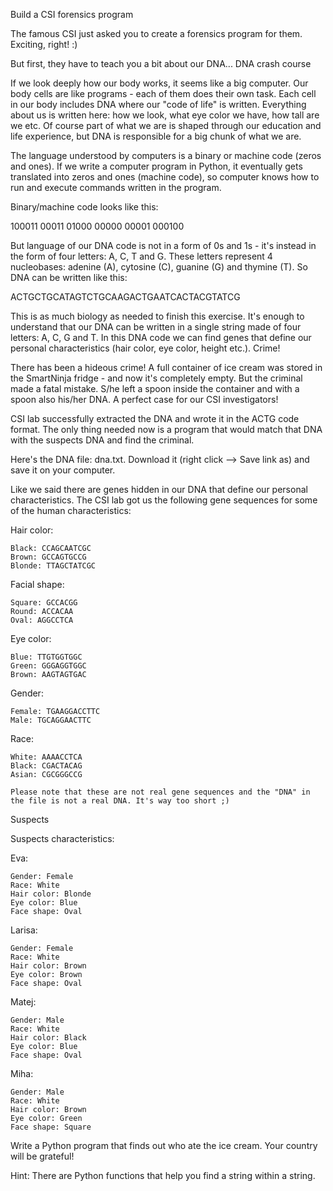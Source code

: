 Build a CSI forensics program

The famous CSI just asked you to create a forensics program for them. Exciting, right! :)

But first, they have to teach you a bit about our DNA...
DNA crash course

If we look deeply how our body works, it seems like a big computer. Our body cells are like programs - each of them does their own task. Each cell in our body includes DNA where our "code of life" is written. Everything about us is written here: how we look, what eye color we have, how tall are we etc. Of course part of what we are is shaped through our education and life experience, but DNA is responsible for a big chunk of what we are.

The language understood by computers is a binary or machine code (zeros and ones). If we write a computer program in Python, it eventually gets translated into zeros and ones (machine code), so computer knows how to run and execute commands written in the program.

Binary/machine code looks like this:

100011 00011 01000 00000 00001 000100

But language of our DNA code is not in a form of 0s and 1s - it's instead in the form of four letters: A, C, T and G. These letters represent 4 nucleobases: adenine (A), cytosine (C), guanine (G) and thymine (T). So DNA can be written like this:

ACTGCTGCATAGTCTGCAAGACTGAATCACTACGTATCG

This is as much biology as needed to finish this exercise. It's enough to understand that our DNA can be written in a single string made of four letters: A, C, G and T. In this DNA code we can find genes that define our personal characteristics (hair color, eye color, height etc.).
Crime!

There has been a hideous crime! A full container of ice cream was stored in the SmartNinja fridge - and now it's completely empty. But the criminal made a fatal mistake. S/he left a spoon inside the container and with a spoon also his/her DNA. A perfect case for our CSI investigators!

CSI lab successfully extracted the DNA and wrote it in the ACTG code format. The only thing needed now is a program that would match that DNA with the suspects DNA and find the criminal.

Here's the DNA file: dna.txt. Download it (right click --> Save link as) and save it on your computer.

Like we said there are genes hidden in our DNA that define our personal characteristics. The CSI lab got us the following gene sequences for some of the human characteristics:

Hair color:

    Black: CCAGCAATCGC
    Brown: GCCAGTGCCG
    Blonde: TTAGCTATCGC

Facial shape:

    Square: GCCACGG
    Round: ACCACAA
    Oval: AGGCCTCA

Eye color:

    Blue: TTGTGGTGGC
    Green: GGGAGGTGGC
    Brown: AAGTAGTGAC

Gender:

    Female: TGAAGGACCTTC
    Male: TGCAGGAACTTC

Race:

    White: AAAACCTCA
    Black: CGACTACAG
    Asian: CGCGGGCCG

    Please note that these are not real gene sequences and the "DNA" in the file is not a real DNA. It's way too short ;)

Suspects

Suspects characteristics:

Eva:

    Gender: Female
    Race: White
    Hair color: Blonde
    Eye color: Blue
    Face shape: Oval

Larisa:

    Gender: Female
    Race: White
    Hair color: Brown
    Eye color: Brown
    Face shape: Oval

Matej:

    Gender: Male
    Race: White
    Hair color: Black
    Eye color: Blue
    Face shape: Oval

Miha:

    Gender: Male
    Race: White
    Hair color: Brown
    Eye color: Green
    Face shape: Square

Write a Python program that finds out who ate the ice cream. Your country will be grateful!

Hint: There are Python functions that help you find a string within a string.